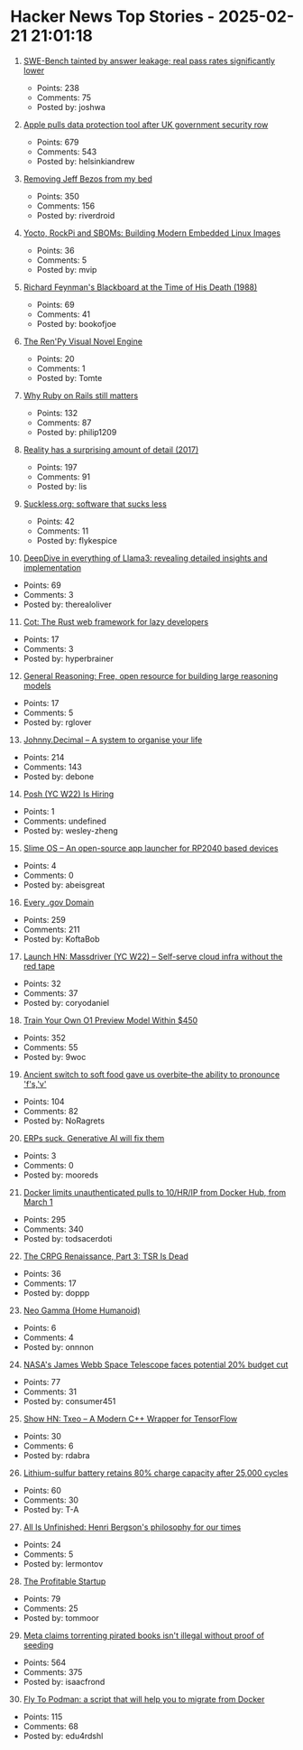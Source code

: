 # Hacker News Top Stories - 2025-02-21 21:01:18

1. [SWE-Bench tainted by answer leakage; real pass rates significantly lower](https://arxiv.org/abs/2410.06992)
   - Points: 238
   - Comments: 75
   - Posted by: joshwa

2. [Apple pulls data protection tool after UK government security row](https://www.bbc.com/news/articles/cgj54eq4vejo)
   - Points: 679
   - Comments: 543
   - Posted by: helsinkiandrew

3. [Removing Jeff Bezos from my bed](https://trufflesecurity.com/blog/removing-jeff-bezos-from-my-bed)
   - Points: 350
   - Comments: 156
   - Posted by: riverdroid

4. [Yocto, RockPi and SBOMs: Building Modern Embedded Linux Images](https://vpetersson.com/2025/02/21/yocto-rockpi-and-sboms.html)
   - Points: 36
   - Comments: 5
   - Posted by: mvip

5. [Richard Feynman's Blackboard at the Time of His Death (1988)](https://digital.archives.caltech.edu/collections/Images/1.10-29/)
   - Points: 69
   - Comments: 41
   - Posted by: bookofjoe

6. [The Ren'Py Visual Novel Engine](https://www.renpy.org/)
   - Points: 20
   - Comments: 1
   - Posted by: Tomte

7. [Why Ruby on Rails still matters](https://www.contraption.co/rails-versus-nextjs/)
   - Points: 132
   - Comments: 87
   - Posted by: philip1209

8. [Reality has a surprising amount of detail (2017)](http://johnsalvatier.org/blog/2017/reality-has-a-surprising-amount-of-detail)
   - Points: 197
   - Comments: 91
   - Posted by: lis

9. [Suckless.org: software that sucks less](https://suckless.org/)
   - Points: 42
   - Comments: 11
   - Posted by: flykespice

10. [DeepDive in everything of Llama3: revealing detailed insights and implementation](https://github.com/therealoliver/Deepdive-llama3-from-scratch)
   - Points: 69
   - Comments: 3
   - Posted by: therealoliver

11. [Cot: The Rust web framework for lazy developers](https://cot.rs/)
   - Points: 17
   - Comments: 3
   - Posted by: hyperbrainer

12. [General Reasoning: Free, open resource for building large reasoning models](https://gr.inc/)
   - Points: 17
   - Comments: 5
   - Posted by: rglover

13. [Johnny.Decimal – A system to organise your life](https://johnnydecimal.com)
   - Points: 214
   - Comments: 143
   - Posted by: debone

14. [Posh (YC W22) Is Hiring](https://www.ycombinator.com/companies/posh/jobs/XeXjwIu-energy-analysis-modeling-engineer)
   - Points: 1
   - Comments: undefined
   - Posted by: wesley-zheng

15. [Slime OS – An open-source app launcher for RP2040 based devices](https://github.com/abeisgoat/slime_os)
   - Points: 4
   - Comments: 0
   - Posted by: abeisgreat

16. [Every .gov Domain](https://flatgithub.com/cisagov/dotgov-data/blob/main/?filename=current-full.csv&sha=7dc7d24fba91f571692112d92b6a8fbe7aecbba2)
   - Points: 259
   - Comments: 211
   - Posted by: KoftaBob

17. [Launch HN: Massdriver (YC W22) – Self-serve cloud infra without the red tape](undefined)
   - Points: 32
   - Comments: 37
   - Posted by: coryodaniel

18. [Train Your Own O1 Preview Model Within $450](https://sky.cs.berkeley.edu/project/sky-t1/)
   - Points: 352
   - Comments: 55
   - Posted by: 9woc

19. [Ancient switch to soft food gave us overbite–the ability to pronounce 'f's,'v'](https://www.science.org/content/article/ancient-switch-soft-food-gave-us-overbite-and-ability-pronounce-f-s-and-v-s)
   - Points: 104
   - Comments: 82
   - Posted by: NoRagrets

20. [ERPs suck. Generative AI will fix them](https://getlumina.substack.com/p/erps-suck-generative-ai-will-fix)
   - Points: 3
   - Comments: 0
   - Posted by: mooreds

21. [Docker limits unauthenticated pulls to 10/HR/IP from Docker Hub, from March 1](https://docs.docker.com/docker-hub/usage/)
   - Points: 295
   - Comments: 340
   - Posted by: todsacerdoti

22. [The CRPG Renaissance, Part 3: TSR Is Dead](https://www.filfre.net/2025/02/the-crpg-renaissance-part-3-tsr-is-dead/)
   - Points: 36
   - Comments: 17
   - Posted by: doppp

23. [Neo Gamma (Home Humanoid)](https://www.1x.tech/neo)
   - Points: 6
   - Comments: 4
   - Posted by: onnnon

24. [NASA's James Webb Space Telescope faces potential 20% budget cut](https://www.space.com/space-exploration/james-webb-space-telescope/nasa-james-webb-space-telescope-faces-20-percent-budget-cuts)
   - Points: 77
   - Comments: 31
   - Posted by: consumer451

25. [Show HN: Txeo – A Modern C++ Wrapper for TensorFlow](https://github.com/rdabra/txeo)
   - Points: 30
   - Comments: 6
   - Posted by: rdabra

26. [Lithium-sulfur battery retains 80% charge capacity after 25,000 cycles](https://techxplore.com/news/2025-01-lithium-sulfur-battery-retains-capacity.html)
   - Points: 60
   - Comments: 30
   - Posted by: T-A

27. [All Is Unfinished: Henri Bergson's philosophy for our times](https://www.thenation.com/article/culture/henri-bergson-biography/)
   - Points: 24
   - Comments: 5
   - Posted by: lermontov

28. [The Profitable Startup](https://linear.app/blog/the-profitable-startup)
   - Points: 79
   - Comments: 25
   - Posted by: tommoor

29. [Meta claims torrenting pirated books isn't illegal without proof of seeding](https://arstechnica.com/tech-policy/2025/02/meta-defends-its-vast-book-torrenting-were-just-a-leech-no-proof-of-seeding/)
   - Points: 564
   - Comments: 375
   - Posted by: isaacfrond

30. [Fly To Podman: a script that will help you to migrate from Docker](https://github.com/Edu4rdSHL/fly-to-podman)
   - Points: 115
   - Comments: 68
   - Posted by: edu4rdshl

